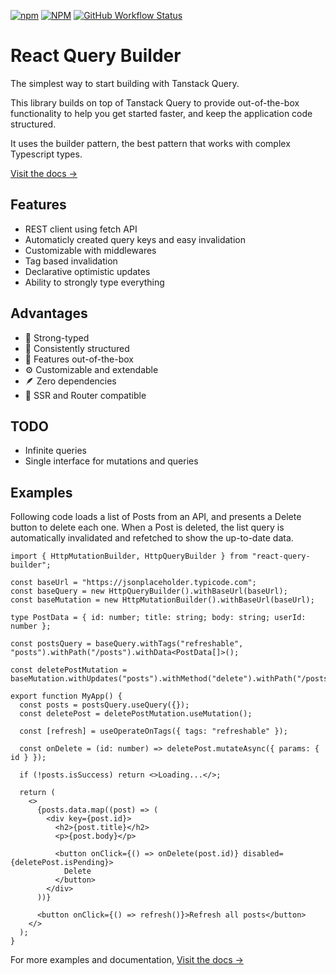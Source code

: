 [![npm](https://img.shields.io/npm/v/react-query-builder?style=for-the-badge)](https://www.npmjs.com/package/react-query-builder)
[![NPM](https://img.shields.io/npm/l/react-query-builder?style=for-the-badge)](https://github.com/KurtGokhan/react-query-builder/blob/main/LICENSE)
[![GitHub Workflow Status](https://img.shields.io/github/actions/workflow/status/KurtGokhan/react-query-builder/ci.yml?style=for-the-badge)](https://github.com/KurtGokhan/react-query-builder/actions/workflows/ci.yml)

# React Query Builder

The simplest way to start building with Tanstack Query.

This library builds on top of Tanstack Query to provide out-of-the-box functionality to help you get started faster, and keep the application code structured.

It uses the builder pattern, the best pattern that works with complex Typescript types.

[Visit the docs →](https://gkurt.com/react-query-builder/)

## Features

- REST client using fetch API
- Automaticly created query keys and easy invalidation
- Customizable with middlewares
- Tag based invalidation
- Declarative optimistic updates
- Ability to strongly type everything

## Advantages

- 💪 Strong-typed
- 🧩 Consistently structured
- 🚀 Features out-of-the-box
- ⚙️ Customizable and extendable
- 🪶 Zero dependencies
- 🚢 SSR and Router compatible

## TODO

- Infinite queries
- Single interface for mutations and queries

## Examples

Following code loads a list of Posts from an API, and presents a Delete button to delete each one.
When a Post is deleted, the list query is automatically invalidated and refetched to show the up-to-date data.

```tsx
import { HttpMutationBuilder, HttpQueryBuilder } from "react-query-builder";

const baseUrl = "https://jsonplaceholder.typicode.com";
const baseQuery = new HttpQueryBuilder().withBaseUrl(baseUrl);
const baseMutation = new HttpMutationBuilder().withBaseUrl(baseUrl);

type PostData = { id: number; title: string; body: string; userId: number };

const postsQuery = baseQuery.withTags("refreshable", "posts").withPath("/posts").withData<PostData[]>();

const deletePostMutation = baseMutation.withUpdates("posts").withMethod("delete").withPath("/posts/:id");

export function MyApp() {
  const posts = postsQuery.useQuery({});
  const deletePost = deletePostMutation.useMutation();

  const [refresh] = useOperateOnTags({ tags: "refreshable" });

  const onDelete = (id: number) => deletePost.mutateAsync({ params: { id } });

  if (!posts.isSuccess) return <>Loading...</>;

  return (
    <>
      {posts.data.map((post) => (
        <div key={post.id}>
          <h2>{post.title}</h2>
          <p>{post.body}</p>

          <button onClick={() => onDelete(post.id)} disabled={deletePost.isPending}>
            Delete
          </button>
        </div>
      ))}

      <button onClick={() => refresh()}>Refresh all posts</button>
    </>
  );
}
```

For more examples and documentation, [Visit the docs →](https://gkurt.com/react-query-builder/)

